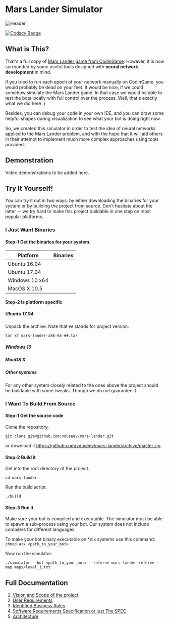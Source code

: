 # Mars Lander Simulator

![Header](https://image.ibb.co/g34FSv/mars_lander_simulator_header.png)

[![Codacy Badge](https://api.codacy.com/project/badge/Grade/fce80be8f0a94c278a312d4586e15dca)](https://www.codacy.com/app/vagiz.d/mars-lander?utm_source=github.com&amp;utm_medium=referral&amp;utm_content=vduseev/mars-lander&amp;utm_campaign=Badge_Grade)

## What is This?

That's a full copy of [Mars Lander game from CodinGame](codingame.com/training/expert/mars-lander-episode-3). However, it is now surrounded by some useful tools designed with
**neural network development** in mind.

If you tried to run each epoch of your network manually on CodinGame,
you would probably be dead on your feet.
It would be nice, if we could somehow simulate the Mars Lander game.
In that case we would be able to test the bots locally with full control
over the process. Well, that's exactly what we did here :)

Besides, you can debug your code in your own IDE,
and you can draw some helpful shapes during visualization to see what your
bot is doing right now.

So, we created this simulator in order to test the idea of neural networks
applied to the Mars Lander problem, and with the hope that it will aid others
in their attempt to implement much more complex approaches using tools provided.

## Demonstration
Video demonstrations to be added here.

## Try It Yourself!
You can try it out in two ways: by either downloading the binaries for your
system or by building the project from source. Don't hesitate about the latter
-- we try hard to make this project buildable in one step on most popular
platforms.

### I Just Want Binaries

#### Step-1 Get the binaries for your system.

| Platform | Binaries |
|----------|----------|
| Ubuntu 16.04 | |
| Ubuntu 17.04 | |
| Windows 10 x64 | |
| MacOS X 10.5 | |

#### Step-2 Is platform specific
##### Ubuntu 17.04
Unpack the archive. Note that `##` stands for project version.
```
tar xf mars-lander-x86-64-##.tar
```

##### Windows 10

##### MacOS X

##### Other systems
For any other system closely related to the ones above the project should be
buildable with some tweaks. Though we do not guarantee it.

### I Want To Build From Source

#### Step-1 Get the source code
Clone the repository.
```
git clone git@github.com:vduseev/mars-lander.git
```

or download it https://github.com/vduseev/mars-lander/archive/master.zip.

#### Step-2 Build it
Get into the root directory of the project.
```
cd mars-lander
```

Run the build script.
```
./build
```

#### Step-3 Run it
Make sure your bot is compiled and executable. The simulator must be able to
spawn a sub-process using your bot. Our system does not include compilers for
different languages.

To make your bot binary executable on \*nix systems use this command:
` chmod a+x <path_to_your_bot> `

Now run the simulator:
```
./simulator --bot <path_to_your_bot> --referee mars-lander-referee --map maps/level_1.txt
```

## Full Documentation
1. [Vision and Scope of the project](/documentation/vision_and_scope)
2. [User Requirements](/documentation/user_requirements)
3. [Identified Business Rules](/documentation/business_rules)
2. [Software Requirements Specification or just The SPEC](/documentation/requirements)
3. [Architecture](/documentation/architecture)
